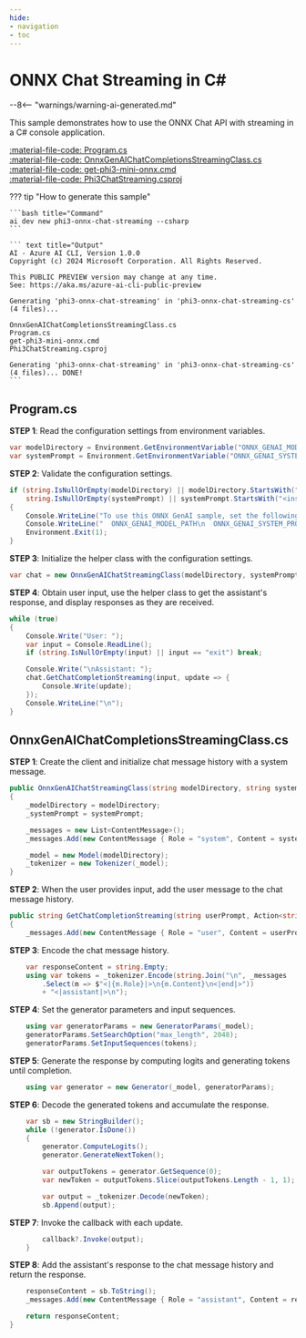 ```yaml
---
hide:
- navigation
- toc
---
```

# ONNX Chat Streaming in C\#

--8<-- "warnings/warning-ai-generated.md"

This sample demonstrates how to use the ONNX Chat API with streaming in a C# console application.

[:material-file-code: Program.cs](https://raw.githubusercontent.com/robch/book-of-ai/main/docs/samples/phi3-onnx-chat-streaming-cs/Program.cs)  
[:material-file-code: OnnxGenAIChatCompletionsStreamingClass.cs](https://raw.githubusercontent.com/robch/book-of-ai/main/docs/samples/phi3-onnx-chat-streaming-cs/OnnxGenAIChatCompletionsStreamingClass.cs)  
[:material-file-code: get-phi3-mini-onnx.cmd](https://raw.githubusercontent.com/robch/book-of-ai/main/docs/samples/phi3-onnx-chat-streaming-cs/get-phi3-mini-onnx.cmd)  
[:material-file-code: Phi3ChatStreaming.csproj](https://raw.githubusercontent.com/robch/book-of-ai/main/docs/samples/phi3-onnx-chat-streaming-cs/Phi3ChatStreaming.csproj)  

??? tip "How to generate this sample"

    ```bash title="Command"
    ai dev new phi3-onnx-chat-streaming --csharp
    ```

    ``` text title="Output"
    AI - Azure AI CLI, Version 1.0.0
    Copyright (c) 2024 Microsoft Corporation. All Rights Reserved.

    This PUBLIC PREVIEW version may change at any time.
    See: https://aka.ms/azure-ai-cli-public-preview

    Generating 'phi3-onnx-chat-streaming' in 'phi3-onnx-chat-streaming-cs' (4 files)...

    OnnxGenAIChatCompletionsStreamingClass.cs
    Program.cs
    get-phi3-mini-onnx.cmd
    Phi3ChatStreaming.csproj

    Generating 'phi3-onnx-chat-streaming' in 'phi3-onnx-chat-streaming-cs' (4 files)... DONE!
    ```

## Program.cs

**STEP 1**: Read the configuration settings from environment variables.

```csharp title="Program.cs"
var modelDirectory = Environment.GetEnvironmentVariable("ONNX_GENAI_MODEL_PATH") ?? "<insert your ONNX GenAI model path here>";
var systemPrompt = Environment.GetEnvironmentVariable("ONNX_GENAI_SYSTEM_PROMPT") ?? "You are a helpful assistant.";
```

**STEP 2**: Validate the configuration settings.

```csharp title="Program.cs"
if (string.IsNullOrEmpty(modelDirectory) || modelDirectory.StartsWith("<insert") ||
    string.IsNullOrEmpty(systemPrompt) || systemPrompt.StartsWith("<insert"))
{
    Console.WriteLine("To use this ONNX GenAI sample, set the following environment variables:");
    Console.WriteLine("  ONNX_GENAI_MODEL_PATH\n  ONNX_GENAI_SYSTEM_PROMPT");
    Environment.Exit(1);
}
```

**STEP 3**: Initialize the helper class with the configuration settings.

```csharp title="Program.cs"
var chat = new OnnxGenAIChatStreamingClass(modelDirectory, systemPrompt);
```

**STEP 4**: Obtain user input, use the helper class to get the assistant's response, and display responses as they are received.

```csharp title="Program.cs"
while (true)
{
    Console.Write("User: ");
    var input = Console.ReadLine();
    if (string.IsNullOrEmpty(input) || input == "exit") break;

    Console.Write("\nAssistant: ");
    chat.GetChatCompletionStreaming(input, update => {
        Console.Write(update);
    });
    Console.WriteLine("\n");
}
```

## OnnxGenAIChatCompletionsStreamingClass.cs

**STEP 1**: Create the client and initialize chat message history with a system message.

```csharp title="OnnxGenAIChatCompletionsStreamingClass.cs"
public OnnxGenAIChatStreamingClass(string modelDirectory, string systemPrompt)
{
    _modelDirectory = modelDirectory;
    _systemPrompt = systemPrompt;

    _messages = new List<ContentMessage>();
    _messages.Add(new ContentMessage { Role = "system", Content = systemPrompt });

    _model = new Model(modelDirectory);
    _tokenizer = new Tokenizer(_model);
}
```

**STEP 2**: When the user provides input, add the user message to the chat message history.

```csharp title="OnnxGenAIChatCompletionsStreamingClass.cs"
public string GetChatCompletionStreaming(string userPrompt, Action<string>? callback = null)
{
    _messages.Add(new ContentMessage { Role = "user", Content = userPrompt });
```

**STEP 3**: Encode the chat message history.

```csharp title="OnnxGenAIChatCompletionsStreamingClass.cs"
    var responseContent = string.Empty;
    using var tokens = _tokenizer.Encode(string.Join("\n", _messages
        .Select(m => $"<|{m.Role}|>\n{m.Content}\n<|end|>"))
        + "<|assistant|>\n");
```

**STEP 4**: Set the generator parameters and input sequences.

```csharp title="OnnxGenAIChatCompletionsStreamingClass.cs"
    using var generatorParams = new GeneratorParams(_model);
    generatorParams.SetSearchOption("max_length", 2048);
    generatorParams.SetInputSequences(tokens);
```

**STEP 5**: Generate the response by computing logits and generating tokens until completion.

```csharp title="OnnxGenAIChatCompletionsStreamingClass.cs"
    using var generator = new Generator(_model, generatorParams);
```

**STEP 6**: Decode the generated tokens and accumulate the response.

```csharp title="OnnxGenAIChatCompletionsStreamingClass.cs"
    var sb = new StringBuilder();
    while (!generator.IsDone())
    {
        generator.ComputeLogits();
        generator.GenerateNextToken();

        var outputTokens = generator.GetSequence(0);
        var newToken = outputTokens.Slice(outputTokens.Length - 1, 1);

        var output = _tokenizer.Decode(newToken);
        sb.Append(output);
```

**STEP 7**: Invoke the callback with each update.

```csharp title="OnnxGenAIChatCompletionsStreamingClass.cs"
        callback?.Invoke(output);
    }
```

**STEP 8**: Add the assistant's response to the chat message history and return the response.

```csharp title="OnnxGenAIChatCompletionsStreamingClass.cs"
    responseContent = sb.ToString();
    _messages.Add(new ContentMessage { Role = "assistant", Content = responseContent });

    return responseContent;
}
```
